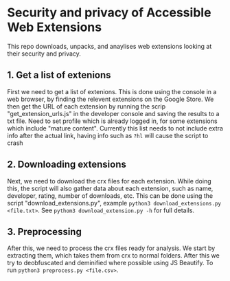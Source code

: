 # Security and privacy of Accessible Web Extensions

This repo downloads, unpacks, and anaylises web extensions looking at their security and privacy.

## 1. Get a list of extenions
First we need to get a list of extenions. This is done using the console in a web browser, by finding the relevent extensions on the Google Store. We then get the URL of each extension by running the scrip "get_extension_urls.js" in the developer console and saving the results to a txt file. Need to set profile which is already logged in, for some extensions which include "mature content". Currently this list needs to not include extra info after the actual link, having info such as `?hl` will cause the script to crash

## 2. Downloading extensions
Next, we need to download the crx files for each extension. While doing this, the script will also gather data about each extension, such as name, developer, rating, number of downloads, etc. This can be done using the script "download_extensions.py", example `python3 download_extensions.py <file.txt>`. See `pythom3 download_extension.py -h` for full details.

## 3. Preprocessing
After this, we need to process the crx files ready for analysis. We start by extracting them, which takes them from crx to normal folders. After this we try to
deobfuscated and deminified where possible using JS Beautify. To run `python3 preprocess.py <file.csv>`.

